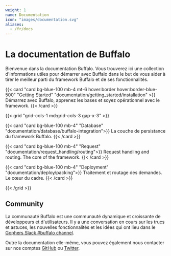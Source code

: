 ```yaml
---
weight: 1
name: Documentation
icon: "images/documentation.svg"
aliases:
  - /fr/docs
---
```

# La documentation de Buffalo

Bienvenue dans la documentation Buffalo. Vous trouverez ici une collection d'informations utiles pour démarrer avec Buffalo dans le but de vous aider à tirer le meilleur parti du framework Buffalo et de ses fonctionnalités.

{{< card "card bg-blue-100 mb-4 mt-6 hover:border hover:border-blue-500" "Getting Started" "documentation/getting_started/installation" >}}
Démarrez avec Buffalo, apprenez les bases et soyez opérationnel avec le framework.
{{< /card >}}

{{< grid "grid-cols-1 md:grid-cols-3 gap-x-3" >}}

{{< card "card bg-blue-100 mb-4" "Database" "documentation/database/buffalo-integration">}}
La couche de persistance du framework Buffalo.
{{< /card >}}

{{< card "card bg-blue-100 mb-4" "Request" "documentation/request_handling/routing">}}
Request handling and routing. The core of the framework.
{{< /card >}}

{{< card "card bg-blue-100 mb-4" "Deployment" "documentation/deploy/packing">}}
Traitement et routage des demandes. Le cœur du cadre.
{{< /card >}}

{{< /grid >}}

## Community

La communauté Buffalo est une communauté dynamique et croissante de développeurs et d'utilisateurs. Il y a une conversation en cours sur les trucs et astuces, les nouvelles fonctionnalités et les idées qui ont lieu dans le [Gophers Slack #buffalo channel](https://gophers.slack.com/messages/buffalo/).

Outre la documentation elle-même, vous pouvez également nous contacter sur nos comptes [GitHub](https://github.com/gobuffalo/buffalo) ou [Twitter](https://twitter.com/gobuffalo).
